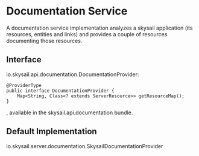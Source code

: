 # Documentation Service

A documentation service implementation analyzes a skysail application (its resources, entities and links) and provides a couple of resources documenting those resources. 

## Interface

io.skysail.api.documentation.DocumentationProvider:

    @ProviderType
    public interface DocumentationProvider {
        Map<String, Class<? extends ServerResource>> getResourceMap();
    }
, available in the skysail.api.documentation bundle.


## Default Implementation

io.skysail.server.documentation.SkysailDocumentationProvider


